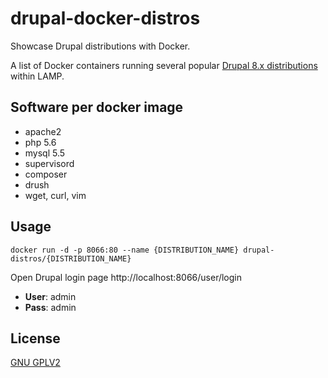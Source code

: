 # drupal-docker-distros
Showcase Drupal distributions with Docker.

A list of Docker containers running several popular [Drupal 8.x distributions](https://www.drupal.org/project/project_distribution) within LAMP.

## Software per docker image
- apache2
- php 5.6
- mysql 5.5
- supervisord
- composer
- drush
- wget, curl, vim

## Usage

```
docker run -d -p 8066:80 --name {DISTRIBUTION_NAME} drupal-distros/{DISTRIBUTION_NAME}
```

Open Drupal login page http://localhost:8066/user/login

- **User**: admin
- **Pass**: admin

## License

[GNU GPLV2](LICENSE)
